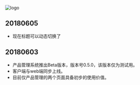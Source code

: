 ![logo](statics/logo/logo.png)
## 20180605
* 现在标题可以动态切换了
## 20180603
* 产品管理系统推出Beta版本，版本号0.5.0，该版本仅为测试用。
* 客户端与web端同步上线。
* 目前仅产品管理的两个页面具备初步的使用价值。

